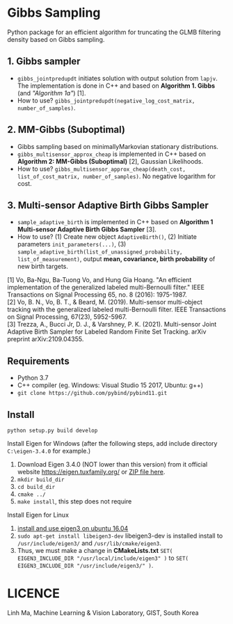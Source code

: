 # Gibbs Sampling

Python package for an efficient algorithm for truncating the GLMB filtering density based on Gibbs sampling.
 ## 1. Gibbs sampler
- `gibbs_jointpredupdt` initiates solution with output solution from `lapjv`. The implementation is done in C++ and based on __Algorithm 1. Gibbs__ (and _"Algorithm 1a"_) [1].  
- How to use? `gibbs_jointpredupdt(negative_log_cost_matrix, number_of_samples)`.  
## 2. MM-Gibbs (Suboptimal)
- Gibbs sampling based on minimallyMarkovian stationary distributions.  
- `gibbs_multisensor_approx_cheap` is implemented in C++ based on __Algorithm 2: MM-Gibbs (Suboptimal)__ [2], Gaussian Likelihoods.  
- How to use? `gibbs_multisensor_approx_cheap(death_cost, list_of_cost_matrix, number_of_samples)`. No negative logarithm for cost.  
## 3. Multi-sensor Adaptive Birth Gibbs Sampler
- `sample_adaptive_birth` is implemented in C++ based on __Algorithm 1 Multi-sensor Adaptive Birth Gibbs Sampler__ [3].
- How to use? (1) Create new object `AdaptiveBirth()`, (2) Initiate parameters `init_parameters(...)`, (3) `sample_adaptive_birth(list_of_unassigned_probability, list_of_measurement)`, output __mean, covariance, birth probability__ of new birth targets.

[1] Vo, Ba-Ngu, Ba-Tuong Vo, and Hung Gia Hoang. "An efficient implementation of the generalized labeled multi-Bernoulli filter." IEEE Transactions on Signal Processing 65, no. 8 (2016): 1975-1987.  
[2] Vo, B. N., Vo, B. T., & Beard, M. (2019). Multi-sensor multi-object tracking with the generalized labeled multi-Bernoulli filter. IEEE Transactions on Signal Processing, 67(23), 5952-5967.  
[3] Trezza, A., Bucci Jr, D. J., & Varshney, P. K. (2021). Multi-sensor Joint Adaptive Birth Sampler for Labeled Random Finite Set Tracking. arXiv preprint arXiv:2109.04355.  
## Requirements

- Python 3.7
- C++ compiler (eg. Windows: Visual Studio 15 2017, Ubuntu: g++)
- `git clone https://github.com/pybind/pybind11.git `
## Install

`python setup.py build develop`

Install Eigen for Windows (after the following steps, add include directory `C:\eigen-3.4.0` for example.)
1) Download Eigen 3.4.0 (NOT lower than this version) from it official website https://eigen.tuxfamily.org/ or [ZIP file here](https://gitlab.com/libeigen/eigen/-/archive/3.4.0/eigen-3.4.0.zip).
2) `mkdir build_dir`
3) `cd build_dir`
4) `cmake ../`
5) `make install`, this step does not require

Install Eigen for Linux
1) [install and use eigen3 on ubuntu 16.04](https://kezunlin.me/post/d97b21ee/) 
2) `sudo apt-get install libeigen3-dev` libeigen3-dev is installed install to `/usr/include/eigen3/` and `/usr/lib/cmake/eigen3`.
3) Thus, we must make a change in **CMakeLists.txt** `SET( EIGEN3_INCLUDE_DIR "/usr/local/include/eigen3" )` to `SET( EIGEN3_INCLUDE_DIR "/usr/include/eigen3/" )`.

LICENCE
=======
Linh Ma, Machine Learning & Vision Laboratory, GIST, South Korea